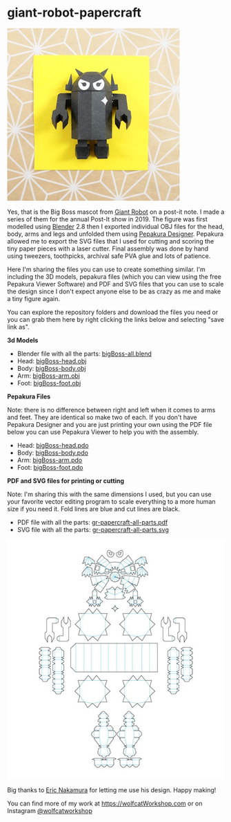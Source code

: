 # giant-robot-papercraft

![big boss](/images/giantRobot-papercraft.jpg)


Yes, that is the Big Boss mascot from [Giant Robot](https://www.giantrobot.com/) on a post-it note. I made 
a series of them for the annual Post-It show in 2019. The figure was first modelled using [Blender](https://www.blender.org/) 2.8 
then I exported individual OBJ files for the head, body, arms and legs and unfolded them using [Pepakura Designer](https://tamasoft.co.jp/pepakura-en/). Pepakura allowed me to export the SVG files that I used for cutting and scoring the tiny
paper pieces with a laser cutter. Final assembly was done by hand using tweezers, toothpicks, archival safe PVA glue and lots
of patience. 

Here I'm sharing the files you can use to create something similar. I'm including the 3D models, pepakura files (which you can view using the free Pepakura Viewer Software) and PDF and SVG files that you can use to scale the design since I don't expect anyone else to be as crazy as me and make a tiny figure again. 

You can explore the repository folders and download the files you need or you can grab them here by right clicking the links below and selecting "save link as".

**3d Models**

* Blender file with all the parts: [bigBoss-all.blend](/3d-models/bigBoss-all.blend)
* Head: [bigBoss-head.obj](/3d-models/bigBoss-head.obj)
* Body: [bigBoss-body.obj](/3d-models/bigBoss-body.obj)
* Arm: [bigBoss-arm.obj](/3d-models/bigBoss-arm.obj)
* Foot: [bigBoss-foot.obj](/3d-models/bigBoss-foot.obj)

**Pepakura Files**

Note: there is no difference between right and left when it comes to arms and feet. They are identical so make two of each. If you don't have Pepakura Designer and you are just printing your own using the PDF file below you can use Pepakura Viewer to help you with the assembly. 

* Head: [bigBoss-head.pdo](/pepakura-files/bigBoss-head.pdo)
* Body: [bigBoss-body.pdo](/pepakura-files/bigBoss-body.pdo)
* Arm: [bigBoss-arm.pdo](/pepakura-files/bigBoss-arm.pdo)
* Foot: [bigBoss-foot.pdo](/pepakura-files/bigBoss-foot.pdo)

**PDF and SVG files for printing or cutting**

Note: I'm sharing this with the same dimensions I used, but you can use your favorite vector editing program to scale everything to a more human size if you need it. Fold lines are blue and cut lines are black. 

* PDF file with all the parts:  [gr-papercraft-all-parts.pdf](/vector-files/gr-papercraft-all-parts.pdf)
* SVG file with all the parts:  [gr-papercraft-all-parts.svg](/vector-files/gr-papercraft-all-parts.svg)


![papercraft all parts](/images/bigBoss-papercraft-all-parts.jpg)


Big thanks to [Eric Nakamura](https://www.instagram.com/giantrobot/) for letting me use his design.
Happy making!

You can find more of my work at https://wolfcatWorkshop.com or on Instagram [@wolfcatworkshop](https://www.instagram.com/wolfcatworkshop/)
